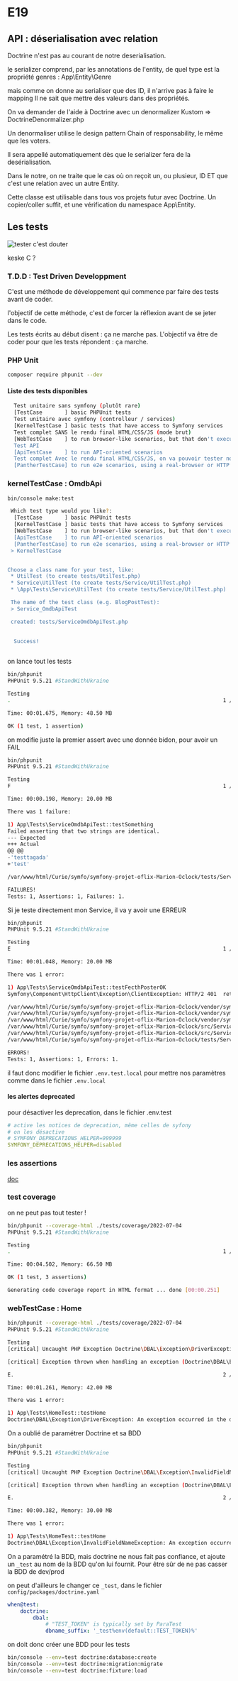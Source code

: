 # E19

## API : déserialisation avec relation

Doctrine n'est pas au courant de notre deserialisation.

le serializer comprend, par les annotations de l'entity, de quel type est la propriété genres : App\Entity\Genre

mais comme on donne au serialiser que des ID, il n'arrive pas à faire le mapping
Il ne sait que mettre des valeurs dans des propriétés.

On va demander de l'aide à Doctrine avec un denormalizer Kustom => DoctrineDenormalizer.php

Un denormaliser utilise le design pattern Chain of responsability, le même que les voters.

Il sera appellé automatiquement dès que le serializer fera de la desérialisation.

Dans le notre, on ne traite que le cas où on reçoit un, ou plusieur, ID ET que c'est une relation avec un autre Entity.

Cette classe est utilisable dans tous vos projets futur avec Doctrine.
Un copier/coller suffit, et une vérification du namespace App\Entity.

## Les tests

![tester c'est douter](https://i2.wp.com/bioinfo-fr.net/wp-content/uploads/2019/07/affiche-tester-c-est-douter-2.jpg?w=600&ssl=1)

keske C ?

### T.D.D : Test Driven Developpment

C'est une méthode de développement qui commence par faire des tests avant de coder.

l'objectif de cette méthode, c'est de forcer la réflexion avant de se jeter dans le code.

Les tests écrits au début disent : ça ne marche pas.
L'objectif va être de coder pour que les tests répondent : ça marche.

### PHP Unit

```bash
composer require phpunit --dev
```

#### Liste des tests disponibles

```bash
  Test unitaire sans symfony (plutôt rare)
  [TestCase       ] basic PHPUnit tests
  Test unitaire avec symfony (controlleur / services)
  [KernelTestCase ] basic tests that have access to Symfony services
  Test complet SANS le rendu final HTML/CSS/JS (mode brut)
  [WebTestCase    ] to run browser-like scenarios, but that don't execute JavaScript code
  Test API
  [ApiTestCase    ] to run API-oriented scenarios
  Test complet Avec le rendu final HTML/CSS/JS, on va pouvoir tester notre JS par exemple
  [PantherTestCase] to run e2e scenarios, using a real-browser or HTTP client and a real web server
```

### kernelTestCase : OmdbApi

```bash
bin/console make:test

 Which test type would you like?:
  [TestCase       ] basic PHPUnit tests
  [KernelTestCase ] basic tests that have access to Symfony services
  [WebTestCase    ] to run browser-like scenarios, but that don't execute JavaScript code
  [ApiTestCase    ] to run API-oriented scenarios
  [PantherTestCase] to run e2e scenarios, using a real-browser or HTTP client and a real web server
 > KernelTestCase


Choose a class name for your test, like:
 * UtilTest (to create tests/UtilTest.php)
 * Service\UtilTest (to create tests/Service/UtilTest.php)
 * \App\Tests\Service\UtilTest (to create tests/Service/UtilTest.php)

 The name of the test class (e.g. BlogPostTest):
 > Service_OmdbApiTest

 created: tests/ServiceOmdbApiTest.php

           
  Success! 
           
```

on lance tout les tests

```bash
bin/phpunit 
PHPUnit 9.5.21 #StandWithUkraine

Testing 
.                                                                   1 / 1 (100%)

Time: 00:01.675, Memory: 48.50 MB

OK (1 test, 1 assertion)
```

on modifie juste la premier assert avec une donnée bidon, pour avoir un FAIL

```bash
bin/phpunit 
PHPUnit 9.5.21 #StandWithUkraine

Testing 
F                                                                   1 / 1 (100%)

Time: 00:00.198, Memory: 20.00 MB

There was 1 failure:

1) App\Tests\ServiceOmdbApiTest::testSomething
Failed asserting that two strings are identical.
--- Expected
+++ Actual
@@ @@
-'testtagada'
+'test'

/var/www/html/Curie/symfo/symfony-projet-oflix-Marion-Oclock/tests/ServiceOmdbApiTest.php:15

FAILURES!
Tests: 1, Assertions: 1, Failures: 1.
```

Si je teste directement mon Service, il va y avoir une ERREUR

```bash
bin/phpunit 
PHPUnit 9.5.21 #StandWithUkraine

Testing 
E                                                                   1 / 1 (100%)

Time: 00:01.048, Memory: 20.00 MB

There was 1 error:

1) App\Tests\ServiceOmdbApiTest::testFecthPosterOK
Symfony\Component\HttpClient\Exception\ClientException: HTTP/2 401  returned for "https://www.omdbapi.com/?t=totoro&apikey=xxxxxxx".

/var/www/html/Curie/symfo/symfony-projet-oflix-Marion-Oclock/vendor/symfony/http-client/Response/CommonResponseTrait.php:178
/var/www/html/Curie/symfo/symfony-projet-oflix-Marion-Oclock/vendor/symfony/http-client/Response/TransportResponseTrait.php:69
/var/www/html/Curie/symfo/symfony-projet-oflix-Marion-Oclock/vendor/symfony/http-client/Response/TraceableResponse.php:82
/var/www/html/Curie/symfo/symfony-projet-oflix-Marion-Oclock/src/Services/OmdbApi.php:30
/var/www/html/Curie/symfo/symfony-projet-oflix-Marion-Oclock/src/Services/OmdbApi.php:46
/var/www/html/Curie/symfo/symfony-projet-oflix-Marion-Oclock/tests/ServiceOmdbApiTest.php:26

ERRORS!
Tests: 1, Assertions: 1, Errors: 1.
```

il faut donc modifier le fichier `.env.test.local` pour mettre nos paramètres comme dans le fichier `.env.local`

#### les alertes deprecated

pour désactiver les deprecation, dans le fichier .env.test

```yaml
# active les notices de deprecation, même celles de syfony
# on les désactive 
# SYMFONY_DEPRECATIONS_HELPER=999999
SYMFONY_DEPRECATIONS_HELPER=disabled
```

### les assertions

[doc](https://phpunit.readthedocs.io/fr/latest/assertions.html)

### test coverage

on ne peut pas tout tester !

```bash
bin/phpunit --coverage-html ./tests/coverage/2022-07-04
PHPUnit 9.5.21 #StandWithUkraine

Testing 
.                                                                   1 / 1 (100%)

Time: 00:04.502, Memory: 66.50 MB

OK (1 test, 3 assertions)

Generating code coverage report in HTML format ... done [00:00.251]
```

### webTestCase : Home

```bash
bin/phpunit --coverage-html ./tests/coverage/2022-07-04
PHPUnit 9.5.21 #StandWithUkraine

Testing 
[critical] Uncaught PHP Exception Doctrine\DBAL\Exception\DriverException: "An exception occurred in the driver: could not find driver" at /var/www/html/Curie/symfo/symfony-projet-oflix-Marion-Oclock/vendor/doctrine/dbal/src/Driver/API/PostgreSQL/ExceptionConverter.php line 91

[critical] Exception thrown when handling an exception (Doctrine\DBAL\Exception\DriverException: An exception occurred in the driver: could not find driver at /var/www/html/Curie/symfo/symfony-projet-oflix-Marion-Oclock/vendor/doctrine/dbal/src/Driver/API/PostgreSQL/ExceptionConverter.php line 91)

E.                                                                  2 / 2 (100%)

Time: 00:01.261, Memory: 42.00 MB

There was 1 error:

1) App\Tests\HomeTest::testHome
Doctrine\DBAL\Exception\DriverException: An exception occurred in the driver: could not find driver
```

On a oublié de paramétrer Doctrine et sa BDD

```bash
bin/phpunit
PHPUnit 9.5.21 #StandWithUkraine

Testing 
[critical] Uncaught PHP Exception Doctrine\DBAL\Exception\InvalidFieldNameException: "An exception occurred while executing a query: SQLSTATE[42S22]: Column not found: 1054 Unknown column 't0.release_date' in 'field list'" at /var/www/html/Curie/symfo/symfony-projet-oflix-Marion-Oclock/vendor/doctrine/dbal/src/Driver/API/MySQL/ExceptionConverter.php line 69

[critical] Exception thrown when handling an exception (Doctrine\DBAL\Exception\InvalidFieldNameException: An exception occurred while executing a query: SQLSTATE[42S22]: Column not found: 1054 Unknown column 't0.release_date' in 'field list' at /var/www/html/Curie/symfo/symfony-projet-oflix-Marion-Oclock/vendor/doctrine/dbal/src/Driver/API/MySQL/ExceptionConverter.php line 69)

E.                                                                  2 / 2 (100%)

Time: 00:00.382, Memory: 30.00 MB

There was 1 error:

1) App\Tests\HomeTest::testHome
Doctrine\DBAL\Exception\InvalidFieldNameException: An exception occurred while executing a query: SQLSTATE[42S22]: Column not found: 1054 Unknown column 't0.release_date' in 'field list'

```

On a paramétré la BDD, mais doctrine ne nous fait pas confiance, et ajoute un `_test` au nom de la BDD qu'on lui fournit.
Pour être sûr de ne pas casser la BDD de dev/prod

on peut d'ailleurs le changer ce `_test`, dans le fichier `config/packages/doctrine.yaml`

```yaml
when@test:
    doctrine:
        dbal:
            # "TEST_TOKEN" is typically set by ParaTest
            dbname_suffix: '_test%env(default::TEST_TOKEN)%'
```

on doit donc créer une BDD pour les tests

```bash
bin/console --env=test doctrine:database:create
bin/console --env=test doctrine:migration:migrate
bin/console --env=test doctrine:fixture:load
```
